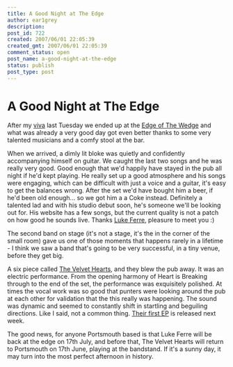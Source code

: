 ```yaml
---
title: A Good Night at The Edge
author: ear1grey
description:
post_id: 722
created: 2007/06/01 22:05:39
created_gmt: 2007/06/01 22:05:39
comment_status: open
post_name: a-good-night-at-the-edge
status: publish
post_type: post
---
```

# A Good Night at The Edge

After my <a href="/viva-voce">viva</a> last Tuesday we ended up at the [Edge of The Wedge]( href="http://www.wedgewood-rooms.co.uk/edgeofthewedge.asp) and what was already a very good day got even better thanks to some very talented musicians and a comfy stool at the bar.

When we arrived, a dimly lit bloke was quietly and confidently accompanying himself on guitar. We caught the last two songs and he was really very good. Good enough that we'd happily have stayed in the pub all night if he'd kept playing. He really set up a good atmosphere and his songs were engaging, which can be difficult with just a voice and a guitar, it's easy to get the balances wrong. After the set we'd have bought him a beer, if he'd been old enough... so we got him a a Coke instead. Definitely a talented lad and with his studio debut soon, he's someone we'll be looking out for. His website has a few songs, but the current quality is not a patch on how good he sounds live.  Thanks [Luke Ferre](http://www.myspace.com/lukeferre), pleasure to meet you :)


The second band on stage (it's not a stage, it's the in the corner of the small room) gave us one of those moments that happens rarely in a lifetime - I think we saw a band that's going to be very successful, in a tiny venue, before they get big.

A six piece called [The Velvet Hearts](http://myspace.com/thevelvethearts), and they blew the pub away. It was an electric performance. From the opening harmony of Heart is Breaking through to the end of the set, the performance was exquisitely polished. At times the vocal work was so good that punters were looking around the pub at each other for validation that the this really was happening. The sound was dynamic and seemed to constantly shift in startling and beguiling directions. Like I said, not a common thing. [Their first EP](http://www.indiestore.com/stores/indiedefault.aspx?shop=-38317&amp;g=97bb99da-5cec-46b3-a42b-8ece27f7e7b1) is released next week.

The good news, for anyone Portsmouth based is that Luke Ferre will be back at the edge on 17th July, and before that, The Velvet Hearts will return to Portsmouth on 17th June, playing at the bandstand. If it's a sunny day, it may turn into the most perfect afternoon in history.
